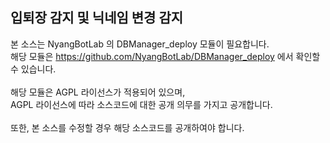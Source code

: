 ## 입퇴장 감지 및 닉네임 변경 감지

본 소스는 NyangBotLab 의 DBManager_deploy 모듈이 필요합니다. <br>
해당 모듈은 https://github.com/NyangBotLab/DBManager_deploy 에서 확인할 수 있습니다. <br><br>
해당 모듈은 AGPL 라이선스가 적용되어 있으며,<br>
AGPL 라이선스에 따라 소스코드에 대한 공개 의무를 가지고 공개합니다. <br><br>
또한, 본 소스를 수정할 경우 해당 소스코드를 공개하여야 합니다.
